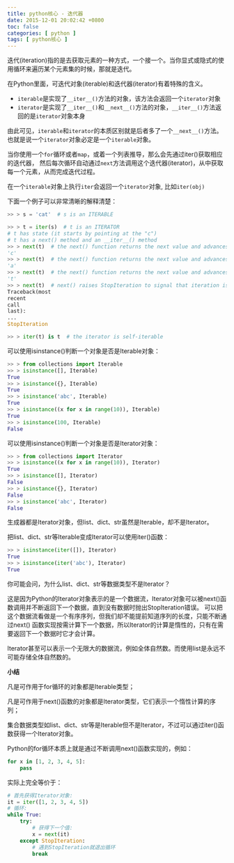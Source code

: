 ```yaml
---
title: python核心 - 迭代器
date: 2015-12-01 20:02:42 +0800
toc: false
categories: [ python ]
tags: [ python核心 ]
---
```


迭代(iteration)指的是去获取元素的一种方式，一个接一个。当你显式或隐式的使用循环来遍历某个元素集的时候，那就是迭代。

在Python里面，可迭代对象(iterable)和迭代器(iterator)有着特殊的含义。

* `iterable`是实现了`__iter__()`方法的对象，该方法会返回一个`iterator`对象
* `iterator`是实现了`__iter__()`和`__next__()`方法的对象，`__iter__()`方法返回的是`iterator`对象本身

由此可见，`iterable`和`iterator`的本质区别就是后者多了一个`__next__()`方法。
也就是说一个`iterator`对象必定是一个`iterable`对象。
<!-- more -->

当你使用一个`for`循环或者`map`，或着一个列表推导，那么会先通过iter()获取相应的迭代器，
然后每次循环自动通过`next`方法调用这个迭代器(iterator)，从中获取每一个元素，从而完成迭代过程。

在一个`iterable`对象上执行`iter`会返回一个`iterator`对象, 比如`iter(obj)`

下面一个例子可以非常清晰的解释清楚：

```python
>> > s = 'cat'  # s is an ITERABLE

>> > t = iter(s)  # t is an ITERATOR
# t has state (it starts by pointing at the "c")
# t has a next() method and an __iter__() method
>> > next(t)  # the next() function returns the next value and advances the state
'c'
>> > next(t)  # the next() function returns the next value and advances
'a'
>> > next(t)  # the next() function returns the next value and advances
't'
>> > next(t)  # next() raises StopIteration to signal that iteration is complete
Traceback(most
recent
call
last):
...
StopIteration

>> > iter(t) is t  # the iterator is self-iterable
```

可以使用isinstance()判断一个对象是否是Iterable对象：

```python
>> > from collections import Iterable
>> > isinstance([], Iterable)
True
>> > isinstance({}, Iterable)
True
>> > isinstance('abc', Iterable)
True
>> > isinstance((x for x in range(10)), Iterable)
True
>> > isinstance(100, Iterable)
False
```

可以使用isinstance()判断一个对象是否是Iterator对象：

```python
>> > from collections import Iterator
>> > isinstance((x for x in range(10)), Iterator)
True
>> > isinstance([], Iterator)
False
>> > isinstance({}, Iterator)
False
>> > isinstance('abc', Iterator)
False
```

生成器都是Iterator对象，但list、dict、str虽然是Iterable，却不是Iterator。

把list、dict、str等Iterable变成Iterator可以使用iter()函数：

```python
>> > isinstance(iter([]), Iterator)
True
>> > isinstance(iter('abc'), Iterator)
True
```

你可能会问，为什么list、dict、str等数据类型不是Iterator？

这是因为Python的Iterator对象表示的是一个数据流，Iterator对象可以被next()函数调用并不断返回下一个数据，直到没有数据时抛出StopIteration错误。
可以把这个数据流看做是一个有序序列，但我们却不能提前知道序列的长度，只能不断通过next()
函数实现按需计算下一个数据，所以Iterator的计算是惰性的，只有在需要返回下一个数据时它才会计算。

Iterator甚至可以表示一个无限大的数据流，例如全体自然数。而使用list是永远不可能存储全体自然数的。

**小结**

凡是可作用于for循环的对象都是Iterable类型；

凡是可作用于next()函数的对象都是Iterator类型，它们表示一个惰性计算的序列；

集合数据类型如list、dict、str等是Iterable但不是Iterator，不过可以通过iter()函数获得一个Iterator对象。

Python的for循环本质上就是通过不断调用next()函数实现的，例如：

```python
for x in [1, 2, 3, 4, 5]:
    pass
```

实际上完全等价于：

```python
# 首先获得Iterator对象:
it = iter([1, 2, 3, 4, 5])
# 循环:
while True:
    try:
        # 获得下一个值:
        x = next(it)
    except StopIteration:
        # 遇到StopIteration就退出循环
        break
```

